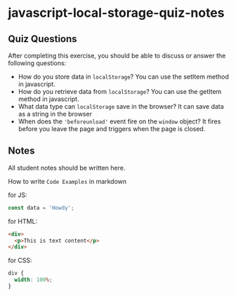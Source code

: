 # javascript-local-storage-quiz-notes

## Quiz Questions

After completing this exercise, you should be able to discuss or answer the following questions:

- How do you store data in `localStorage`?
  You can use the setItem method in javascript.
- How do you retrieve data from `localStorage`?
  You can use the getItem method in javascript.
- What data type can `localStorage` save in the browser?
  It can save data as a string in the browser
- When does the `'beforeunload'` event fire on the `window` object?
  It fires before you leave the page and triggers when the page is closed.

## Notes

All student notes should be written here.

How to write `Code Examples` in markdown

for JS:

```javascript
const data = 'Howdy';
```

for HTML:

```html
<div>
  <p>This is text content</p>
</div>
```

for CSS:

```css
div {
  width: 100%;
}
```
